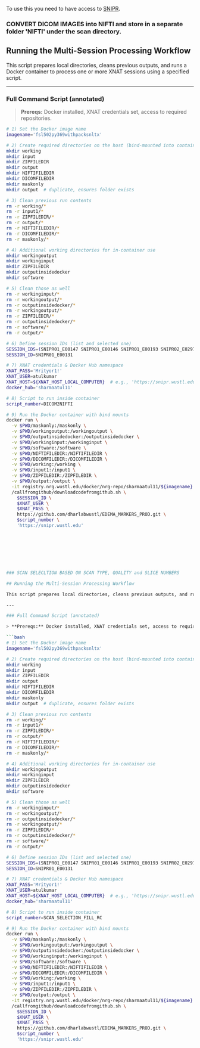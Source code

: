 To use this you need to have access to [SNIPR](https://snipr.wustl.edu/).

### CONVERT DICOM IMAGES into NIFTI and store in a separate folder 'NIFTI' under the scan directory.

## Running the Multi-Session Processing Workflow

This script prepares local directories, cleans previous outputs, and runs a Docker container to process one or more XNAT sessions using a specified script.

---

### Full Command Script (annotated)

> **Prereqs:** Docker installed, XNAT credentials set, access to required repositories.

```bash
# 1) Set the Docker image name
imagename='fsl502py369withpacksnltx'

# 2) Create required directories on the host (bind-mounted into container)
mkdir working
mkdir input
mkdir ZIPFILEDIR
mkdir output
mkdir NIFTIFILEDIR
mkdir DICOMFILEDIR
mkdir maskonly
mkdir output  # duplicate, ensures folder exists

# 3) Clean previous run contents
rm -r working/*
rm -r input1/*
rm -r ZIPFILEDIR/*
rm -r output/*
rm -r NIFTIFILEDIR/*
rm -r DICOMFILEDIR/*
rm -r maskonly/*

# 4) Additional working directories for in-container use
mkdir workingoutput
mkdir workinginput
mkdir ZIPFILEDIR
mkdir outputinsidedocker
mkdir software

# 5) Clean those as well
rm -r workinginput/*
rm -r workingoutput/*
rm -r outputinsidedocker/*
rm -r workingoutput/*
rm -r ZIPFILEDIR/*
rm -r outputinsidedocker/*
rm -r software/*
rm -r output/*

# 6) Define session IDs (list and selected one)
SESSION_IDS=(SNIPR01_E00147 SNIPR01_E00146 SNIPR01_E00193 SNIPR02_E02970 SNIPR02_E09071 SNIPR01_E00231)
SESSION_ID=SNIPR01_E00131

# 7) XNAT credentials & Docker Hub namespace
XNAT_PASS='Mrityor1!'
XNAT_USER=atulkumar
XNAT_HOST=${XNAT_HOST_LOCAL_COMPUTER}  # e.g., 'https://snipr.wustl.edu'
docker_hub='sharmaatul11'

# 8) Script to run inside container
script_number=DICOM2NIFTI

# 9) Run the Docker container with bind mounts
docker run \
  -v $PWD/maskonly:/maskonly \
  -v $PWD/workingoutput:/workingoutput \
  -v $PWD/outputinsidedocker:/outputinsidedocker \
  -v $PWD/workinginput:/workinginput \
  -v $PWD/software:/software \
  -v $PWD/NIFTIFILEDIR:/NIFTIFILEDIR \
  -v $PWD/DICOMFILEDIR:/DICOMFILEDIR \
  -v $PWD/working:/working \
  -v $PWD/input1:/input1 \
  -v $PWD/ZIPFILEDIR:/ZIPFILEDIR \
  -v $PWD/output:/output \
  -it registry.nrg.wustl.edu/docker/nrg-repo/sharmaatul11/${imagename} \
  /callfromgithub/downloadcodefromgithub.sh \
    $SESSION_ID \
    $XNAT_USER \
    $XNAT_PASS \
    https://github.com/dharlabwustl/EDEMA_MARKERS_PROD.git \
    $script_number \
    'https://snipr.wustl.edu'








### SCAN SELECLTION BASED ON SCAN TYPE, QUALITY and SLICE NUMBERS

## Running the Multi-Session Processing Workflow

This script prepares local directories, cleans previous outputs, and runs a Docker container to process one or more XNAT sessions using a specified script.

---

### Full Command Script (annotated)

> **Prereqs:** Docker installed, XNAT credentials set, access to required repositories.

```bash
# 1) Set the Docker image name
imagename='fsl502py369withpacksnltx'

# 2) Create required directories on the host (bind-mounted into container)
mkdir working
mkdir input
mkdir ZIPFILEDIR
mkdir output
mkdir NIFTIFILEDIR
mkdir DICOMFILEDIR
mkdir maskonly
mkdir output  # duplicate, ensures folder exists

# 3) Clean previous run contents
rm -r working/*
rm -r input1/*
rm -r ZIPFILEDIR/*
rm -r output/*
rm -r NIFTIFILEDIR/*
rm -r DICOMFILEDIR/*
rm -r maskonly/*

# 4) Additional working directories for in-container use
mkdir workingoutput
mkdir workinginput
mkdir ZIPFILEDIR
mkdir outputinsidedocker
mkdir software

# 5) Clean those as well
rm -r workinginput/*
rm -r workingoutput/*
rm -r outputinsidedocker/*
rm -r workingoutput/*
rm -r ZIPFILEDIR/*
rm -r outputinsidedocker/*
rm -r software/*
rm -r output/*

# 6) Define session IDs (list and selected one)
SESSION_IDS=(SNIPR01_E00147 SNIPR01_E00146 SNIPR01_E00193 SNIPR02_E02970 SNIPR02_E09071 SNIPR01_E00231)
SESSION_ID=SNIPR01_E00131

# 7) XNAT credentials & Docker Hub namespace
XNAT_PASS='Mrityor1!'
XNAT_USER=atulkumar
XNAT_HOST=${XNAT_HOST_LOCAL_COMPUTER}  # e.g., 'https://snipr.wustl.edu'
docker_hub='sharmaatul11'

# 8) Script to run inside container
script_number=SCAN_SELECTION_FILL_RC

# 9) Run the Docker container with bind mounts
docker run \
  -v $PWD/maskonly:/maskonly \
  -v $PWD/workingoutput:/workingoutput \
  -v $PWD/outputinsidedocker:/outputinsidedocker \
  -v $PWD/workinginput:/workinginput \
  -v $PWD/software:/software \
  -v $PWD/NIFTIFILEDIR:/NIFTIFILEDIR \
  -v $PWD/DICOMFILEDIR:/DICOMFILEDIR \
  -v $PWD/working:/working \
  -v $PWD/input1:/input1 \
  -v $PWD/ZIPFILEDIR:/ZIPFILEDIR \
  -v $PWD/output:/output \
  -it registry.nrg.wustl.edu/docker/nrg-repo/sharmaatul11/${imagename} \
  /callfromgithub/downloadcodefromgithub.sh \
    $SESSION_ID \
    $XNAT_USER \
    $XNAT_PASS \
    https://github.com/dharlabwustl/EDEMA_MARKERS_PROD.git \
    $script_number \
    'https://snipr.wustl.edu'

